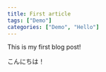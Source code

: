 ```yaml
---
title: First article
tags: ["Demo"]
categories: ["Demo", "Hello"]
---
```


This is my first blog post!

こんにちは！
